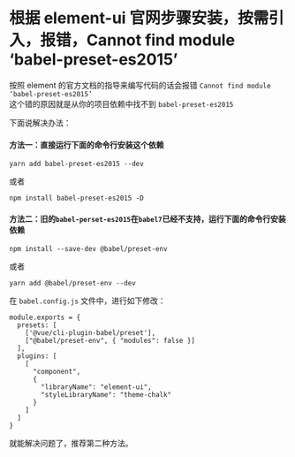 # 根据 element-ui 官网步骤安装，按需引入，报错，Cannot find module ‘babel-preset-es2015’

按照 element 的官方文档的指导来编写代码的话会报错
`Cannot find module ‘babel-preset-es2015’`  
这个错的原因就是从你的项目依赖中找不到 `babel-preset-es2015`

下面说解决办法：

#### 方法一：直接运行下面的命令行安装这个依赖

```
yarn add babel-preset-es2015 --dev
```

或者

```
npm install babel-preset-es2015 -D
```

#### 方法二：旧的`babel-perset-es2015`在`babel7`已经不支持，运行下面的命令行安装依赖

```
npm install --save-dev @babel/preset-env
```

或者

```
yarn add @babel/preset-env --dev
```

在 `babel.config.js` 文件中，进行如下修改：

```
module.exports = {
  presets: [
    ['@vue/cli-plugin-babel/preset'],
    ["@babel/preset-env", { "modules": false }]
  ],
  plugins: [
    [
      "component",
      {
        "libraryName": "element-ui",
        "styleLibraryName": "theme-chalk"
      }
    ]
  ]
}
```

就能解决问题了，推荐第二种方法。
